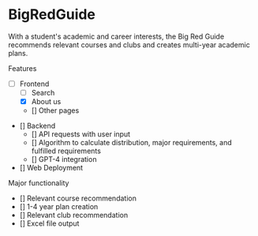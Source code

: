 # BigRedGuide
With a student's academic and career interests, the Big Red Guide recommends relevant courses and clubs and creates multi-year academic plans.

Features 
- [ ] Frontend
  - [ ] Search
  - [x] About us
  - [] Other pages
- [] Backend
  - [] API requests with user input
  - [] Algorithm to calculate distribution, major requirements, and fulfilled requirements
  - [] GPT-4 integration
- [] Web Deployment

Major functionality
- [] Relevant course recommendation
- [] 1-4 year plan creation
- [] Relevant club recommendation
- [] Excel file output
